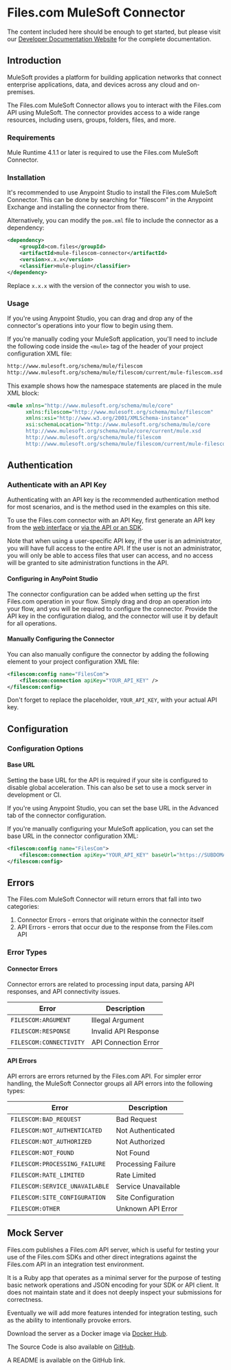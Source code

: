 # Files.com MuleSoft Connector

The content included here should be enough to get started, but please visit our
[Developer Documentation Website](https://developers.files.com/mulesoft/) for the complete documentation.

## Introduction

MuleSoft provides a platform for building application networks that connect enterprise
applications, data, and devices across any cloud and on-premises.

The Files.com MuleSoft Connector allows you to interact with the Files.com API using MuleSoft. The
connector provides access to a wide range resources, including users, groups, folders, files, and
more.

### Requirements

Mule Runtime 4.1.1 or later is required to use the Files.com MuleSoft Connector.

### Installation

It's recommended to use Anypoint Studio to install the Files.com MuleSoft Connector. This can be
done by searching for "filescom" in the Anypoint Exchange and installing the connector from there.

Alternatively, you can modify the `pom.xml` file to include the connector as a dependency:

```xml
<dependency>
    <groupId>com.files</groupId>
    <artifactId>mule-filescom-connector</artifactId>
    <version>x.x.x</version>
    <classifier>mule-plugin</classifier>
</dependency>
```

Replace `x.x.x` with the version of the connector you wish to use.

### Usage

If you're using Anypoint Studio, you can drag and drop any of the connector's operations into your
flow to begin using them.

If you're manually coding your MuleSoft application, you'll need to include the following code
inside the `<mule>` tag of the header of your project configuration XML file:

```xml
http://www.mulesoft.org/schema/mule/filescom
http://www.mulesoft.org/schema/mule/filescom/current/mule-filescom.xsd
```

This example shows how the namespace statements are placed in the mule XML block:

```xml
<mule xmlns="http://www.mulesoft.org/schema/mule/core"
      xmlns:filescom="http://www.mulesoft.org/schema/mule/filescom"
      xmlns:xsi="http://www.w3.org/2001/XMLSchema-instance"
      xsi:schemaLocation="http://www.mulesoft.org/schema/mule/core
      http://www.mulesoft.org/schema/mule/core/current/mule.xsd
      http://www.mulesoft.org/schema/mule/filescom
      http://www.mulesoft.org/schema/mule/filescom/current/mule-filescom.xsd">
```

## Authentication

### Authenticate with an API Key

Authenticating with an API key is the recommended authentication method for most scenarios, and is
the method used in the examples on this site.

To use the Files.com connector with an API Key, first generate an API key from the [web
interface](https://www.files.com/docs/sdk-and-apis/api-keys) or [via the API or an
SDK](/rest/resources/developers/api-keys).

Note that when using a user-specific API key, if the user is an administrator, you will have full
access to the entire API. If the user is not an administrator, you will only be able to access files
that user can access, and no access will be granted to site administration functions in the API.

#### Configuring in AnyPoint Studio

The connector configuration can be added when setting up the first Files.com operation in your
flow. Simply drag and drop an operation into your flow, and you will be required to configure
the connector. Provide the API key in the configuration dialog, and the connector will use it by
default for all operations.

#### Manually Configuring the Connector

You can also manually configure the connector by adding the following element to your project
configuration XML file:

```xml title="Example Configuration"
<filescom:config name="FilesCom">
    <filescom:connection apiKey="YOUR_API_KEY" />
</filescom:config>
```

Don't forget to replace the placeholder, `YOUR_API_KEY`, with your actual API key.

## Configuration

### Configuration Options

#### Base URL

Setting the base URL for the API is required if your site is configured to disable global acceleration.
This can also be set to use a mock server in development or CI.

If you're using Anypoint Studio, you can set the base URL in the Advanced tab of the connector configuration.

If you're manually configuring your MuleSoft application, you can set the base URL in the connector configuration XML:

```xml title="Example Configuration"
<filescom:config name="FilesCom">
    <filescom:connection apiKey="YOUR_API_KEY" baseUrl="https://SUBDOMAIN.files.com" />
</filescom:config>
```

## Errors

The Files.com MuleSoft Connector will return errors that fall into two categories:

1. Connector Errors - errors that originate within the connector itself
2. API Errors - errors that occur due to the response from the Files.com API

### Error Types

#### Connector Errors

Connector errors are related to processing input data, parsing API responses, and API connectivity
issues.

| Error | Description |
| ----- | ----------- |
| `FILESCOM:ARGUMENT` | Illegal Argument |
| `FILESCOM:RESPONSE` | Invalid API Response |
| `FILESCOM:CONNECTIVITY` | API Connection Error |

#### API Errors

API errors are errors returned by the Files.com API. For simpler error handling, the MuleSoft
Connector groups all API errors into the following types:

| Error | Description |
| ----- | ----------- |
| `FILESCOM:BAD_REQUEST` | Bad Request |
| `FILESCOM:NOT_AUTHENTICATED` | Not Authenticated |
| `FILESCOM:NOT_AUTHORIZED` | Not Authorized |
| `FILESCOM:NOT_FOUND` | Not Found |
| `FILESCOM:PROCESSING_FAILURE` | Processing Failure |
| `FILESCOM:RATE_LIMITED` | Rate Limited |
| `FILESCOM:SERVICE_UNAVAILABLE` | Service Unavailable |
| `FILESCOM:SITE_CONFIGURATION` | Site Configuration |
| `FILESCOM:OTHER` | Unknown API Error |

## Mock Server

Files.com publishes a Files.com API server, which is useful for testing your use of the Files.com
SDKs and other direct integrations against the Files.com API in an integration test environment.

It is a Ruby app that operates as a minimal server for the purpose of testing basic network
operations and JSON encoding for your SDK or API client. It does not maintain state and it does not
deeply inspect your submissions for correctness.

Eventually we will add more features intended for integration testing, such as the ability to
intentionally provoke errors.

Download the server as a Docker image via [Docker Hub](https://hub.docker.com/r/filescom/files-mock-server).

The Source Code is also available on [GitHub](https://github.com/Files-com/files-mock-server).

A README is available on the GitHub link.
